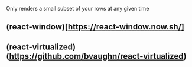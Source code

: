 Only renders a small subset of your rows at any given time

## (react-window)[https://react-window.now.sh/]

## (react-virtualized)(https://github.com/bvaughn/react-virtualized)
